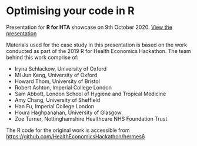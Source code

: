 
# Optimising your code in R

Presentation for __R for HTA__ showcase on 9th October 2020. [View the presentation](https://mjkeng.github.io/rhta_markovspeedup/markovspeedup)

Materials used for the case study in this presentation is based on the work conducted as part of the 2019 R for Health Economics Hackathon. The team behind this work comprise of: 

- Iryna Schlackow, University of Oxford
- Mi Jun Keng, University of Oxford
- Howard Thom, University of Bristol
- Robert Ashton, Imperial College London
- Sam Abbott, London School of Hygiene and Tropical Medicine
- Amy Chang, University of Sheffield
- Han Fu, Imperial College London
- Houra Haghpanahan, University of Glasgow
- Zoe Turner, Nottinghamshire Healthcare NHS Foundation Trust

The R code for the original work is accessible from https://github.com/HealthEconomicsHackathon/hermes6

